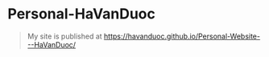 # Personal-HaVanDuoc

> My site is published at https://havanduoc.github.io/Personal-Website---HaVanDuoc/
